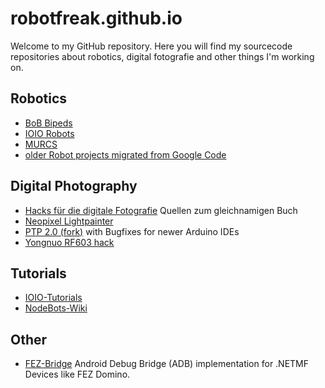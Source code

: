 # robotfreak.github.io

Welcome to my GitHub repository. Here you will find my sourcecode repositories about robotics, digital fotografie and other things I'm working on.

## Robotics

* [BoB Bipeds](BoB-Bipeds)
* [IOIO Robots](IOIO-Robots)
* [MURCS](MURCS)
* [older Robot projects migrated from Google Code](robotfreak)

## Digital Photography

* [Hacks für die digitale Fotografie](dfhacks) Quellen zum gleichnamigen Buch
* [Neopixel Lightpainter](Neopixel-Lightpainter)
* [PTP 2.0 (fork)](PTP_2.0) with Bugfixes for newer Arduino IDEs
* [Yongnuo RF603 hack](YongnuoRF)

## Tutorials

* [IOIO-Tutorials](IOIO-Tutorials)
* [NodeBots-Wiki](nodebots-wiki)

## Other

* [FEZ-Bridge](FEZ-Bridge) Android Debug Bridge (ADB) implementation for .NETMF Devices like FEZ Domino.


